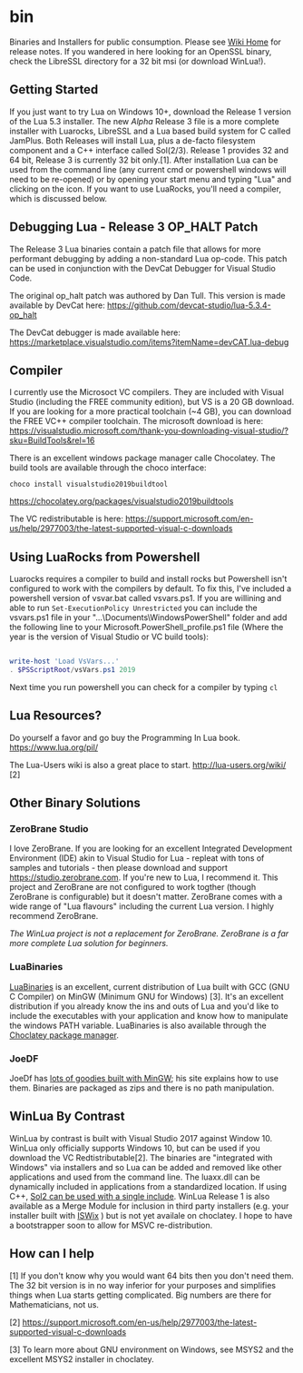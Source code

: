 # bin
Binaries and Installers for public consumption. Please see [Wiki Home](https://github.com/WinLua/bin/wiki) for release notes. If you wandered in here looking for an OpenSSL binary, check the LibreSSL directory for a 32 bit msi (or download WinLua!). 

## Getting Started
If you just want to try Lua on Windows 10+, download the Release 1 version of the Lua 5.3 installer. The new *Alpha* Release 3 file is a more complete installer with Luarocks, LibreSSL and a Lua based build system for C called JamPlus. Both Releases will install Lua, plus a de-facto filesystem component and a C++ interface called Sol(2/3). Release 1 provides 32 and 64 bit, Release 3 is currently 32 bit only.[1]. After installation Lua can be used from the command line (any current cmd or powershell windows will need to be re-opened) or by opening your start menu and typing "Lua" and clicking on the icon. If you want to use LuaRocks, you'll need a compiler, which is discussed below. 

## Debugging Lua - Release 3 OP_HALT Patch
The Release 3 Lua binaries contain a patch file that allows for more performant debugging by adding a non-standard Lua op-code. This patch can be used in conjunction with the DevCat Debugger for Visual Studio Code.

The original op_halt patch was authored by Dan Tull. This version is made available by DevCat here: 
https://github.com/devcat-studio/lua-5.3.4-op_halt

The DevCat debugger is made available here:
https://marketplace.visualstudio.com/items?itemName=devCAT.lua-debug

## Compiler
I currently use the Microsoct VC compilers. They are included with Visual Studio (including the FREE community edition), but VS is a 20 GB download. If you are looking for a more practical toolchain (~4 GB), you can download the FREE VC++ compiler toolchain. The microsoft download is here: 
https://visualstudio.microsoft.com/thank-you-downloading-visual-studio/?sku=BuildTools&rel=16

There is an excellent windows package manager calle Chocolatey. The build tools are available through the choco interface:

`choco install visualstudio2019buildtool`

https://chocolatey.org/packages/visualstudio2019buildtools

The VC redistributable is here:
https://support.microsoft.com/en-us/help/2977003/the-latest-supported-visual-c-downloads

## Using LuaRocks from Powershell

Luarocks requires a compiler to build and install rocks but Powershell isn't configured to work with the compilers by default. To fix this, I've included a powershell version of vsvar.bat called vsvars.ps1. If you are willining and able to run `Set-ExecutionPolicy Unrestricted` you can include the vsvars.ps1 file in your "...\Documents\WindowsPowerShell" folder and add the following line to your Microsoft.PowerShell_profile.ps1 file (Where the year is the version of Visual Studio or VC build tools):

```powershell

write-host 'Load VsVars...'
. $PSScriptRoot/vsVars.ps1 2019
```

Next time you run powershell you can check for a compiler by typing `cl`

## Lua Resources?

Do yourself a favor and go buy the Programming In Lua book. https://www.lua.org/pil/

The Lua-Users wiki is also a great place to start. http://lua-users.org/wiki/ [2] 

## Other Binary Solutions

### ZeroBrane Studio
I love ZeroBrane. If you are looking for an excellent Integrated Development Environment (IDE) akin to Visual Studio for Lua - repleat with tons of samples and tutorials - then please download and support https://studio.zerobrane.com. If you're new to Lua, I recommend it. This project and ZeroBrane are not configured to work togther (though ZeroBrane is configurable) but it doesn't matter. ZeroBrane comes with a wide range of "Lua flavours" including the current Lua version. I highly recommend ZeroBrane.

*The WinLua project is not a replacement for ZeroBrane. ZeroBrane is a far more complete Lua solution for beginners.*

### LuaBinaries
[LuaBinaries](https://sourceforge.net/projects/luabinaries/) is an excellent, current distribution of Lua built with GCC (GNU C Compiler) on MinGW (Minimum GNU for Windows) [3]. It's an excellent distribution if you already know the ins and outs of Lua and you'd like to include the executables with your application and know how to manipulate the windows PATH variable. LuaBinaries is also available through the [Choclatey package manager](https://chocolatey.org). 

### JoeDF
JoeDf has [lots of goodies built with MinGW](http://joedf.ahkscript.org/LuaBuilds/); his site explains how to use them. Binaries are packaged as zips and there is no path manipulation.

## WinLua By Contrast

WinLua by contrast is built with Visual Studio 2017 against Window 10. WinLua only officially supports Windows 10, but can be used if you download the VC Redtistributable[2]. The binaries are "integrated with Windows" via installers and so Lua can be added and removed like other applications and used from the command line. The luaxx.dll can be dynamically included in applications from a standardized location. If using C++, [Sol2 can be used with a single include](https://github.com/WinLua/bin/wiki/Release-1#sol2). WinLua Release 1 is also available as a Merge Module for inclusion in third party installers (e.g. your installer built with [ISWix](https://github.com/iswix-llc/iswix-tutorials) ) but is not yet availale on choclatey. I hope to have a bootstrapper soon to allow for MSVC re-distribution.

## How can I help

 [1] If you don't know why you would want 64 bits then you don't need them. The 32 bit version is in no way inferior for your purposes and simplifies things when Lua starts getting complicated. Big numbers are there for Mathematicians, not us.
 
 [2] https://support.microsoft.com/en-us/help/2977003/the-latest-supported-visual-c-downloads
 
 [3] To learn more about GNU environment on Windows, see MSYS2 and the excellent MSYS2 installer in choclatey.
